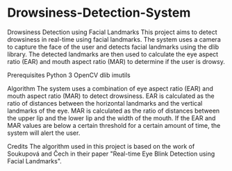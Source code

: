 # Drowsiness-Detection-System

Drowsiness Detection using Facial Landmarks
This project aims to detect drowsiness in real-time using facial landmarks. The system uses a camera to capture the face of the user and detects facial landmarks using the dlib library. The detected landmarks are then used to calculate the eye aspect ratio (EAR) and mouth aspect ratio (MAR) to determine if the user is drowsy.

Prerequisites
Python 3
OpenCV
dlib
imutils


Algorithm
The system uses a combination of eye aspect ratio (EAR) and mouth aspect ratio (MAR) to detect drowsiness. EAR is calculated as the ratio of distances between the horizontal landmarks and the vertical landmarks of the eye. MAR is calculated as the ratio of distances between the upper lip and the lower lip and the width of the mouth. If the EAR and MAR values are below a certain threshold for a certain amount of time, the system will alert the user.

Credits
The algorithm used in this project is based on the work of Soukupová and Čech in their paper "Real-time Eye Blink Detection using Facial Landmarks".

